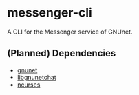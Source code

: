 # messenger-cli

A CLI for the Messenger service of GNUnet.

## (Planned) Dependencies

 - [gnunet](https://git.gnunet.org/gnunet.git/)
 - [libgnunetchat](https://gitlab.com/gnunet-messenger/libgnunet-chat)
 - [ncurses](https://www.gnu.org/software/ncurses/)
